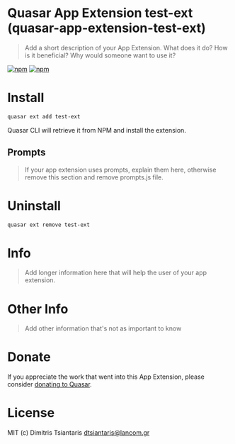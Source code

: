 # Quasar App Extension test-ext (quasar-app-extension-test-ext)

> Add a short description of your App Extension. What does it do? How is it beneficial? Why would someone want to use it?

[![npm](https://img.shields.io/npm/v/quasar-app-extension-test-ext.svg?label=quasar-app-extension-test-ext)](https://www.npmjs.com/package/quasar-app-extension-test-ext)
[![npm](https://img.shields.io/npm/dt/quasar-app-extension-test-ext.svg)](https://www.npmjs.com/package/quasar-app-extension-test-ext)

# Install

```bash
quasar ext add test-ext
```

Quasar CLI will retrieve it from NPM and install the extension.

## Prompts

> If your app extension uses prompts, explain them here, otherwise remove this section and remove prompts.js file.

# Uninstall

```bash
quasar ext remove test-ext
```

# Info

> Add longer information here that will help the user of your app extension.

# Other Info

> Add other information that's not as important to know

# Donate

If you appreciate the work that went into this App Extension, please consider [donating to Quasar](https://donate.quasar.dev).

# License

MIT (c) Dimitris Tsiantaris <dtsiantaris@lancom.gr>
